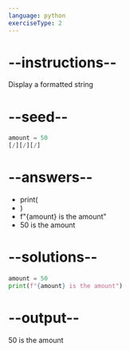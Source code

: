 ```yaml
---
language: python
exerciseType: 2
---
```


# --instructions--

Display a formatted string

# --seed--

```python
amount = 50
[/][/][/]
```

# --answers--

- print(
- )
- f"{amount} is the amount"
- 50 is the amount

# --solutions--

```python
amount = 50
print(f"{amount} is the amount")
```

# --output--

50 is the amount
